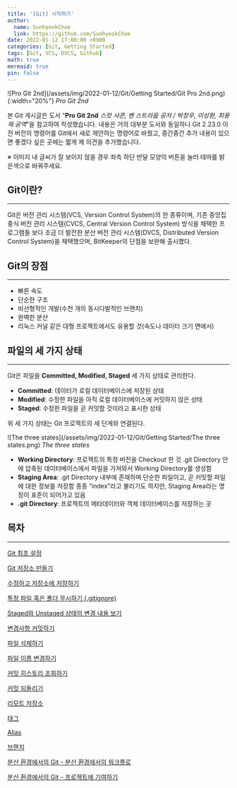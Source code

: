 ```yaml
---
title: '[Git] 시작하기'
author:
  name: SunhyeokChoe
  link: https://github.com/SunhyeokChoe
date: 2022-01-12 17:00:00 +0900
categories: [Git, Getting Started]
tags: [Git, VCS, DVCS, Github]
math: true
mermaid: true
pin: false
---
```


![Pro Git 2nd](/assets/img/2022-01-12/Git/Getting Started/Git Pro 2nd.png){:width="20%"}
_Pro Git 2nd_

본 Git 게시글은 도서 "**Pro Git 2nd** *스캇 샤콘, 벤 스트라웁 공저 / 박창우, 이성환, 최용재 공역*"을 참고하여 작성했습니다. 내용은 거의 대부분 도서와 동일하나 Git 2.23.0 이전 버전의 명령어를 Git에서 새로 제안하는 명령어로 바꿨고, 중간중간 추가 내용이 있으면 좋겠다 싶은 곳에는 짧게 제 의견을 추가했습니다.

※ 이미지 내 글씨가 잘 보이지 않을 경우 좌측 하단 반달 모양의 버튼을 눌러 테마를 밝은색으로 바꿔주세요.

## Git이란?

---

Git은 버전 관리 시스템(VCS, Version Control System)의 한 종류이며, 기존 중앙집중식 버전 관리 시스템(CVCS, Central Version Control System) 방식을 채택한 프로그램들 보다 조금 더 발전한 분산 버전 관리 시스템(DVCS, Distributed Version Control System)을 채택했으며, BitKeeper의 단점을 보완해 출시했다.

## Git의 장점

---

- 빠른 속도
- 단순한 구조
- 비선형적인 개발(수천 개의 동시다발적인 브랜치)
- 완벽한 분산
- 리눅스 커널 같은 대형 프로젝트에서도 유용할 것(속도나 데이터 크기 면에서)

## 파일의 세 가지 상태

---

Git은 파일을 **Committed, Modified, Staged** 세 가지 상태로 관리한다.

- **Committed**: 데이터가 로컬 데이터베이스에 저장된 상태
- **Modified**: 수정한 파일을 아직 로컬 데이터베이스에 커밋하지 않은 상태
- **Staged**: 수정한 파일을 곧 커밋할 것이라고 표시한 상태

위 세 가지 상태는 Git 프로젝트의 세 단계와 연결된다.

![The three states](/assets/img/2022-01-12/Git/Getting Started/The three states.png)
_The three states_

- **Working Directory**: 프로젝트의 특정 버전을 Checkout 한 것
.git Directory 안에 압축된 데이터베이스에서 파일을 가져와서 Working Directory를 생성함
- **Staging Area**: .git Directory 내부에 존재하며 단순한 파일이고, 곧 커밋할 파일에 대한 정보를 저장함
종종 “index”라고 불리기도 하지만, Staging Area라는 명칭이 표준이 되어가고 있음
- **.git Directory**: 프로젝트의 메타데이터와 객체 데이터베이스를 저장하는 곳

## 목차

---

[Git 최초 설정](Git%204084b98317fb435e9e05fccc39527294/Git%20%E1%84%8E%E1%85%AC%E1%84%8E%E1%85%A9%20%E1%84%89%E1%85%A5%E1%86%AF%E1%84%8C%E1%85%A5%E1%86%BC%201507578cfc324c3298a7b2c74f2c3179.md)

[Git 저장소 만들기](Git%204084b98317fb435e9e05fccc39527294/Git%20%E1%84%8C%E1%85%A5%E1%84%8C%E1%85%A1%E1%86%BC%E1%84%89%E1%85%A9%20%E1%84%86%E1%85%A1%E1%86%AB%E1%84%83%E1%85%B3%E1%86%AF%E1%84%80%E1%85%B5%202fd5988a475044cab0c2593bef533537.md)

[수정하고 저장소에 저장하기](Git%204084b98317fb435e9e05fccc39527294/%E1%84%89%E1%85%AE%E1%84%8C%E1%85%A5%E1%86%BC%E1%84%92%E1%85%A1%E1%84%80%E1%85%A9%20%E1%84%8C%E1%85%A5%E1%84%8C%E1%85%A1%E1%86%BC%E1%84%89%E1%85%A9%E1%84%8B%E1%85%A6%20%E1%84%8C%E1%85%A5%E1%84%8C%E1%85%A1%E1%86%BC%E1%84%92%E1%85%A1%E1%84%80%E1%85%B5%20d3ae42f7a8e240039898cc23d6d57778.md)

[특정 파일 혹은 폴더 무시하기 (.gitignore)](Git%204084b98317fb435e9e05fccc39527294/%E1%84%90%E1%85%B3%E1%86%A8%E1%84%8C%E1%85%A5%E1%86%BC%20%E1%84%91%E1%85%A1%E1%84%8B%E1%85%B5%E1%86%AF%20%E1%84%92%E1%85%A9%E1%86%A8%E1%84%8B%E1%85%B3%E1%86%AB%20%E1%84%91%E1%85%A9%E1%86%AF%E1%84%83%E1%85%A5%20%E1%84%86%E1%85%AE%E1%84%89%E1%85%B5%E1%84%92%E1%85%A1%E1%84%80%E1%85%B5%20(%20gitignore)%20641066c53679418ebc294886fb96f693.md)

[Staged와 Unstaged 상태의 변경 내용 보기](Git%204084b98317fb435e9e05fccc39527294/Staged%E1%84%8B%E1%85%AA%20Unstaged%20%E1%84%89%E1%85%A1%E1%86%BC%E1%84%90%E1%85%A2%E1%84%8B%E1%85%B4%20%E1%84%87%E1%85%A7%E1%86%AB%E1%84%80%E1%85%A7%E1%86%BC%20%E1%84%82%E1%85%A2%E1%84%8B%E1%85%AD%E1%86%BC%20%E1%84%87%E1%85%A9%E1%84%80%E1%85%B5%200383abf7bc5e4826a0b023f16e45cd16.md)

[변경사항 커밋하기](Git%204084b98317fb435e9e05fccc39527294/%E1%84%87%E1%85%A7%E1%86%AB%E1%84%80%E1%85%A7%E1%86%BC%E1%84%89%E1%85%A1%E1%84%92%E1%85%A1%E1%86%BC%20%E1%84%8F%E1%85%A5%E1%84%86%E1%85%B5%E1%86%BA%E1%84%92%E1%85%A1%E1%84%80%E1%85%B5%20007c8bb2bd454db99b1795de54d73515.md)

[파일 삭제하기](Git%204084b98317fb435e9e05fccc39527294/%E1%84%91%E1%85%A1%E1%84%8B%E1%85%B5%E1%86%AF%20%E1%84%89%E1%85%A1%E1%86%A8%E1%84%8C%E1%85%A6%E1%84%92%E1%85%A1%E1%84%80%E1%85%B5%207759af8b4583483b92d0452f1c65a8bb.md)

[파일 이름 변경하기](Git%204084b98317fb435e9e05fccc39527294/%E1%84%91%E1%85%A1%E1%84%8B%E1%85%B5%E1%86%AF%20%E1%84%8B%E1%85%B5%E1%84%85%E1%85%B3%E1%86%B7%20%E1%84%87%E1%85%A7%E1%86%AB%E1%84%80%E1%85%A7%E1%86%BC%E1%84%92%E1%85%A1%E1%84%80%E1%85%B5%20014c3219465c495890e2cc90d5211903.md)

[커밋 히스토리 조회하기](Git%204084b98317fb435e9e05fccc39527294/%E1%84%8F%E1%85%A5%E1%84%86%E1%85%B5%E1%86%BA%20%E1%84%92%E1%85%B5%E1%84%89%E1%85%B3%E1%84%90%E1%85%A9%E1%84%85%E1%85%B5%20%E1%84%8C%E1%85%A9%E1%84%92%E1%85%AC%E1%84%92%E1%85%A1%E1%84%80%E1%85%B5%200648a0ac45014f549bb9d302ce9551d4.md)

[커밋 되돌리기](Git%204084b98317fb435e9e05fccc39527294/%E1%84%8F%E1%85%A5%E1%84%86%E1%85%B5%E1%86%BA%20%E1%84%83%E1%85%AC%E1%84%83%E1%85%A9%E1%86%AF%E1%84%85%E1%85%B5%E1%84%80%E1%85%B5%20beedf6b0a11942fcb4d44def8644ff3a.md)

[리모트 저장소](Git%204084b98317fb435e9e05fccc39527294/%E1%84%85%E1%85%B5%E1%84%86%E1%85%A9%E1%84%90%E1%85%B3%20%E1%84%8C%E1%85%A5%E1%84%8C%E1%85%A1%E1%86%BC%E1%84%89%E1%85%A9%203bbec40dfda045718d7087e27eb89e97.md)

[태그](Git%204084b98317fb435e9e05fccc39527294/%E1%84%90%E1%85%A2%E1%84%80%E1%85%B3%202dd4768a84094efa9c39bd31ba448a9e.md)

[Alias](Git%204084b98317fb435e9e05fccc39527294/Alias%20b50e123eed98405aaacc76b443d32058.md)

[브랜치](Git%204084b98317fb435e9e05fccc39527294/%E1%84%87%E1%85%B3%E1%84%85%E1%85%A2%E1%86%AB%E1%84%8E%E1%85%B5%203d20c626afd846218e6d3e7a4f369397.md)

[분산 환경에서의 Git - 분산 환경에서의 워크플로](Git%204084b98317fb435e9e05fccc39527294/%E1%84%87%E1%85%AE%E1%86%AB%E1%84%89%E1%85%A1%E1%86%AB%20%E1%84%92%E1%85%AA%E1%86%AB%E1%84%80%E1%85%A7%E1%86%BC%E1%84%8B%E1%85%A6%E1%84%89%E1%85%A5%E1%84%8B%E1%85%B4%20Git%20-%20%E1%84%87%E1%85%AE%E1%86%AB%E1%84%89%E1%85%A1%E1%86%AB%20%E1%84%92%E1%85%AA%E1%86%AB%E1%84%80%E1%85%A7%E1%86%BC%E1%84%8B%E1%85%A6%E1%84%89%E1%85%A5%E1%84%8B%E1%85%B4%20%E1%84%8B%E1%85%AF%E1%84%8F%E1%85%B3%20019ede1d304c4ac2944a8fb68e985af0.md)

[분산 환경에서의 Git - 프로젝트에 기여하기](Git%204084b98317fb435e9e05fccc39527294/%E1%84%87%E1%85%AE%E1%86%AB%E1%84%89%E1%85%A1%E1%86%AB%20%E1%84%92%E1%85%AA%E1%86%AB%E1%84%80%E1%85%A7%E1%86%BC%E1%84%8B%E1%85%A6%E1%84%89%E1%85%A5%E1%84%8B%E1%85%B4%20Git%20-%20%E1%84%91%E1%85%B3%E1%84%85%E1%85%A9%E1%84%8C%E1%85%A6%E1%86%A8%E1%84%90%E1%85%B3%E1%84%8B%E1%85%A6%20%E1%84%80%E1%85%B5%E1%84%8B%E1%85%A7%E1%84%92%E1%85%A1%E1%84%80%E1%85%B5%208ce7b9c9ff844dc2824d5629d0702efc.md)